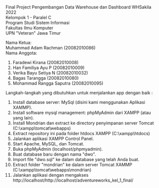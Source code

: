 Final Project Pengembangan Data Warehouse dan Dashboard WHSakila 2022 <br>
Kelompok 1 - Paralel C <br>
Program Studi Sistem Informasi <br>
Fakultas Ilmu Komputer <br>
UPN "Veteran" Jawa Timur <br>

Nama Ketua: <br>
Muhammad Adam Rachman (20082010086) <br>
Nama Anggota: <br>
1. Faradewi Kirana (20082010008)
2. Han Familiya Ayu P (20082010009)
3. Verika Bayu Setiya N (20082010032)
4. Bagas Tarangga (20082010080)
5. Mohammad Rangga Saputra (20082010095)


Langkah-langkah yang dibutuhkan untuk menjalankan app dengan baik :
1. Install database server: MySql (disini kami menggunakan Aplikasi XAMMP).
2. Install software mysql management: phpMyAdmin dari XAMPP (atau yang lain).
3. Install Mondrian dan extract ke directory penyimpanan server Tomcat (C:\xampp\tomcat\webapps)
3. Extract repository ini pada folder htdocs XAMPP (C:\xampp\htdocs)
4. Jalankan aplikasi XAMPP Control Panel.
5. Start Apache, MySQL, dan Tomcat.
6. Buka phpMyAdmin (localhost/phpmyadmin).
7. Buat database baru dengan nama "dwo".
8. Import file "dwo.sql" ke dalam database yang telah Anda buat.
9. Extract folder "mondrian" ke dalam server Tomcat XAMMP (C:\xampp\tomcat\webapps\mondrian) 
10. Jalankan aplikasi dengan mengakses http://localhost/http://localhost/adventureworks_kel_1_final/
